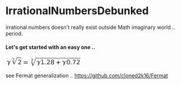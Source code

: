# IrrationalNumbersDebunked
irrational numbers doesn't really exist outside Math imaginary world .. period.  

#### Let's get started with an easy one ..  
![root of 2](rootOf2.png)

see Fermat generalization .. https://github.com/cloned2k16/Fermat
